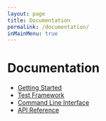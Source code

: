 ```yaml
---
layout: page
title: Documentation
permalink: /documentation/
inMainMenu: true
---
```

# Documentation

* [Getting Started](/testcafe/documentation/getting-started)
* [Test Framework](/testcafe/documentation/test-framework)
* [Command Line Interface](/testcafe/documentation/command-line-interface)
* [API Reference](/testcafe/documentation/api-reference)